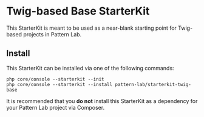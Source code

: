 # Twig-based Base StarterKit

This StarterKit is meant to be used as a near-blank starting point for Twig-based projects in Pattern Lab.

## Install

This StarterKit can be installed via one of the following commands:

    php core/console --starterkit --init
    php core/console --starterkit --install pattern-lab/starterkit-twig-base

It is recommended that you **do not** install this StarterKit as a dependency for your Pattern Lab project via Composer.
